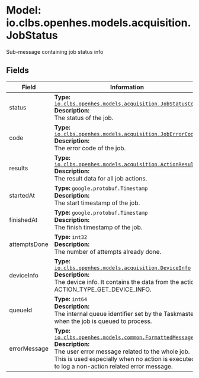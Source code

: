 # Model: io.clbs.openhes.models.acquisition.JobStatus

Sub-message containing job status info

## Fields

| Field | Information |
| --- | --- |
| status | <b>Type:</b> [`io.clbs.openhes.models.acquisition.JobStatusCode`](enum-io-clbs-openhes-models-acquisition-jobstatuscode.md)<br><b>Description:</b><br>The status of the job. |
| code | <b>Type:</b> [`io.clbs.openhes.models.acquisition.JobErrorCode`](enum-io-clbs-openhes-models-acquisition-joberrorcode.md)<br><b>Description:</b><br>The error code of the job. |
| results | <b>Type:</b> [`io.clbs.openhes.models.acquisition.ActionResult`](model-io-clbs-openhes-models-acquisition-actionresult.md)<br><b>Description:</b><br>The result data for all job actions. |
| startedAt | <b>Type:</b> `google.protobuf.Timestamp`<br><b>Description:</b><br>The start timestamp of the job. |
| finishedAt | <b>Type:</b> `google.protobuf.Timestamp`<br><b>Description:</b><br>The finish timestamp of the job. |
| attemptsDone | <b>Type:</b> `int32`<br><b>Description:</b><br>The number of attempts already done. |
| deviceInfo | <b>Type:</b> [`io.clbs.openhes.models.acquisition.DeviceInfo`](model-io-clbs-openhes-models-acquisition-deviceinfo.md)<br><b>Description:</b><br>The device info. It contains the data from the action ACTION_TYPE_GET_DEVICE_INFO. |
| queueId | <b>Type:</b> `int64`<br><b>Description:</b><br>The internal queue identifier set by the Taskmaster when the job is queued to process. |
| errorMessage | <b>Type:</b> [`io.clbs.openhes.models.common.FormattedMessage`](model-io-clbs-openhes-models-common-formattedmessage.md)<br><b>Description:</b><br>The user error message related to the whole job. This is used especially when no action is executed to log a non-action related error message. |

